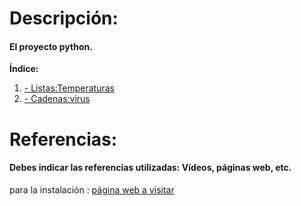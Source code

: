 # Descripción:
#### El proyecto python.
**Índice:**
1. [- Listas:Temperaturas](./1-temperaturas.md)
2. [- Cadenas:virus](./1-virus.md)


# Referencias:
#### Debes indicar las referencias utilizadas: Vídeos, páginas web, etc.
para la instalación : [página web a visitar][enlace]


[enlace]: https://domology.es/instalacion-docker-parte-1-dockerportainer/



